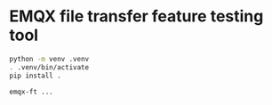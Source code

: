 # EMQX file transfer feature testing tool

```bash
python -m venv .venv
. .venv/bin/activate
pip install .

emqx-ft ...
```
